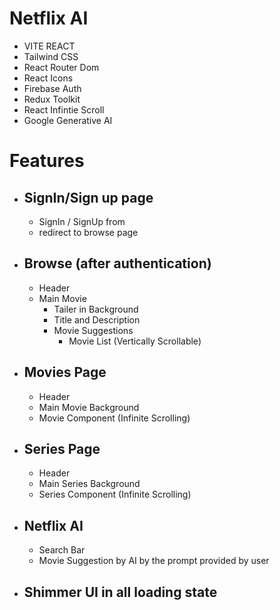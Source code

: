 # Netflix AI

- VITE REACT
- Tailwind CSS
- React Router Dom
- React Icons
- Firebase Auth
- Redux Toolkit
- React Infintie Scroll
- Google Generative AI

# Features

- ## SignIn/Sign up page

  - SignIn / SignUp from
  - redirect to browse page

- ## Browse (after authentication)

  - Header
  - Main Movie
    - Tailer in Background
    - Title and Description
    - Movie Suggestions
      - Movie List (Vertically Scrollable)

- ## Movies Page

  - Header
  - Main Movie Background
  - Movie Component (Infinite Scrolling)

- ## Series Page

  - Header
  - Main Series Background
  - Series Component (Infinite Scrolling)

- ## Netflix AI

  - Search Bar
  - Movie Suggestion by AI by the prompt provided by user

- ## Shimmer UI in all loading state
